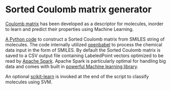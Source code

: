 # Sorted Coulomb matrix generator
[Coulomb matrix](http://journals.aps.org/prl/abstract/10.1103/PhysRevLett.108.058301) has been developed as a descriptor for molecules, inorder to learn and predict their properties using Machine Learning. 

[A Python code](https://github.com/pythonpanda/coulomb_matrix/blob/coulomb-matrix-generator/smiles_to_sparkcsv_convertor_V1.py) to construct a Sorted Coulomb matrix  from SMILES string  of molecules. The code internally utilized [openbabel](http://openbabel.org/wiki/Main_Page) to process the chemical data input in the form of SMILES. By default the Sorted Coulomb matrix is saved to a CSV output file containing LabeledPoint vectors optimized to be read by [Apache Spark](http://spark.apache.org/). Apache Spark is particularly optimal for handling big data and comes with built in [powerful Machine learning library](http://spark.apache.org/mllib/). 

An optional [scikit-learn](http://scikit-learn.org/stable/) is invoked at the end of the script to classify molecules using SVM.




